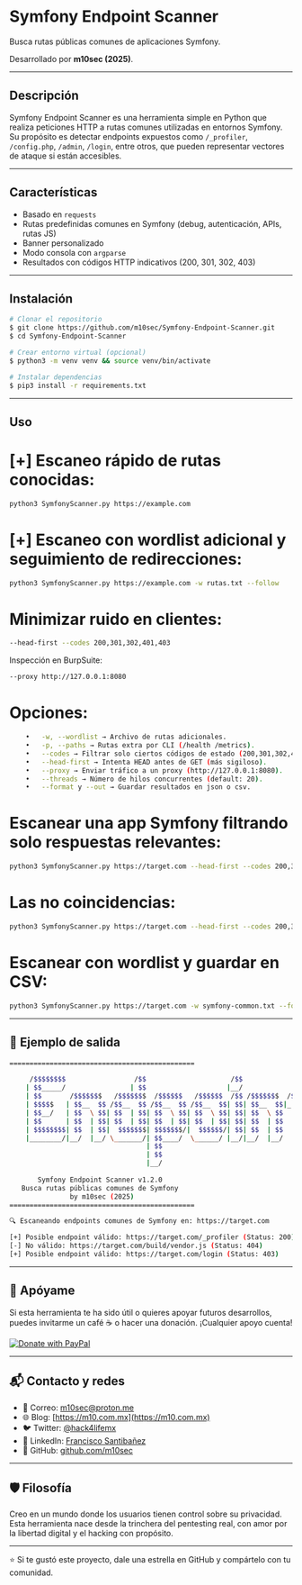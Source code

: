 # Symfony Endpoint Scanner

Busca rutas públicas comunes de aplicaciones Symfony.

Desarrollado por **m10sec (2025)**.

---

## Descripción
Symfony Endpoint Scanner es una herramienta simple en Python que realiza peticiones HTTP a rutas comunes utilizadas en entornos Symfony. Su propósito es detectar endpoints expuestos como `/_profiler`, `/config.php`, `/admin`, `/login`, entre otros, que pueden representar vectores de ataque si están accesibles.

---

## Características

- Basado en `requests`
- Rutas predefinidas comunes en Symfony (debug, autenticación, APIs, rutas JS)
- Banner personalizado
- Modo consola con `argparse`
- Resultados con códigos HTTP indicativos (200, 301, 302, 403)

---

## Instalación

```bash
# Clonar el repositorio
$ git clone https://github.com/m10sec/Symfony-Endpoint-Scanner.git
$ cd Symfony-Endpoint-Scanner

# Crear entorno virtual (opcional)
$ python3 -m venv venv && source venv/bin/activate

# Instalar dependencias
$ pip3 install -r requirements.txt
```
---
## Uso

# [+] Escaneo rápido de rutas conocidas:

```bash
python3 SymfonyScanner.py https://example.com
```

# [+] Escaneo con wordlist adicional y seguimiento de redirecciones:

```bash
python3 SymfonyScanner.py https://example.com -w rutas.txt --follow
```
# Minimizar ruido en clientes:

```bash
--head-first --codes 200,301,302,401,403
```
Inspección en BurpSuite:
```bash
--proxy http://127.0.0.1:8080
```

# Opciones:
```bash
	•	-w, --wordlist → Archivo de rutas adicionales.
	•	-p, --paths → Rutas extra por CLI (/health /metrics).
	•	--codes → Filtrar solo ciertos códigos de estado (200,301,302,403).
	•	--head-first → Intenta HEAD antes de GET (más sigiloso).
	•	--proxy → Enviar tráfico a un proxy (http://127.0.0.1:8080).
	•	--threads → Número de hilos concurrentes (default: 20).
	•	--format y --out → Guardar resultados en json o csv.
```

# Escanear una app Symfony filtrando solo respuestas relevantes:
```bash
python3 SymfonyScanner.py https://target.com --head-first --codes 200,301,302,401,403
```

# Las no coincidencias:
```bash
python3 SymfonyScanner.py https://target.com --head-first --codes 200,301,302,401,403 --verbose
```

# Escanear con wordlist y guardar en CSV:
```bash
python3 SymfonyScanner.py https://target.com -w symfony-common.txt --format csv --out resultados.csv
```
---


## 🧪 Ejemplo de salida

```bash
==============================================

     /$$$$$$$$                 /$$                     /$$             /$$    
    | $$_____/                | $$                    |__/            | $$    
    | $$       /$$$$$$$   /$$$$$$$  /$$$$$$   /$$$$$$  /$$ /$$$$$$$  /$$$$$$  
    | $$$$$   | $$__  $$ /$$__  $$ /$$__  $$ /$$__  $$| $$| $$__  $$|_  $$_/  
    | $$__/   | $$  \ $$| $$  | $$| $$  \ $$| $$  \ $$| $$| $$  \ $$  | $$    
    | $$      | $$  | $$| $$  | $$| $$  | $$| $$  | $$| $$| $$  | $$  | $$ /$$
    | $$$$$$$$| $$  | $$|  $$$$$$$| $$$$$$$/|  $$$$$$/| $$| $$  | $$  |  $$$$/
    |________/|__/  |__/ \_______/| $$____/  \______/ |__/|__/  |__/   \___/  
                                  | $$                                        
                                  | $$                                        
                                  |__/                                        
    
       Symfony Endpoint Scanner v1.2.0        
   Busca rutas públicas comunes de Symfony    
               by m10sec (2025)               
==============================================

🔍 Escaneando endpoints comunes de Symfony en: https://target.com 

[+] Posible endpoint válido: https://target.com/_profiler (Status: 200)
[-] No válido: https://target.com/build/vendor.js (Status: 404)
[+] Posible endpoint válido: https://target.com/login (Status: 403)

```
---

## 🙌 Apóyame

Si esta herramienta te ha sido útil o quieres apoyar futuros desarrollos, puedes invitarme un café ☕ o hacer una donación. ¡Cualquier apoyo cuenta!

[![Donate with PayPal](https://img.shields.io/badge/PayPal-Donate-blue.svg)](https://www.paypal.com/paypalme/moften)

---

## 📬 Contacto y redes

- 💌 Correo: [m10sec@proton.me](mailto:m10sec@proton.me)
- 🌐 Blog: [https://m10.com.mx](https://m10.com.mx)
- 🐦 Twitter: [@hack4lifemx](https://twitter.com/hack4lifemx)
- 💼 LinkedIn: [Francisco Santibañez](https://www.linkedin.com/in/franciscosantibanez)
- 🐙 GitHub: [github.com/m10sec](https://github.com/moften)

---

## 🛡️ Filosofía

Creo en un mundo donde los usuarios tienen control sobre su privacidad. Esta herramienta nace desde la trinchera del pentesting real, con amor por la libertad digital y el hacking con propósito.

---

⭐ Si te gustó este proyecto, dale una estrella en GitHub y compártelo con tu comunidad.

